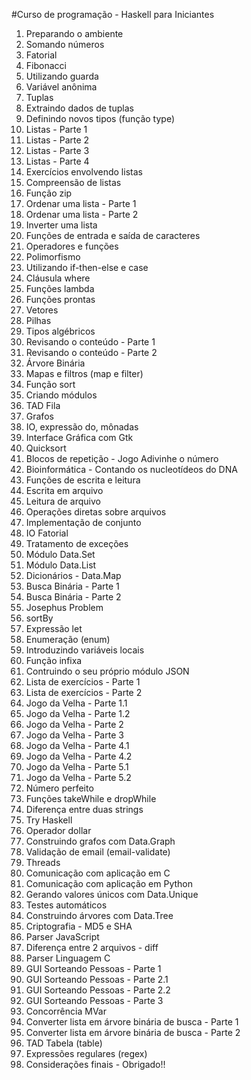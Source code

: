 #Curso de programação - Haskell para Iniciantes

1. Preparando o ambiente
2. Somando números
3. Fatorial
4. Fibonacci
5. Utilizando guarda
6. Variável anônima
7. Tuplas
8. Extraindo dados de tuplas
9. Definindo novos tipos (função type)
10. Listas - Parte 1
11. Listas - Parte 2
12. Listas - Parte 3
13. Listas - Parte 4
14. Exercícios envolvendo listas
15. Compreensão de listas
16. Função zip
17. Ordenar uma lista - Parte 1
18. Ordenar uma lista - Parte 2
19. Inverter uma lista
20. Funções de entrada e saída de caracteres
21. Operadores e funções
22. Polimorfismo
23. Utilizando if-then-else e case
24. Cláusula where
25. Funções lambda
26. Funções prontas
27. Vetores
28. Pilhas
29. Tipos algébricos
30. Revisando o conteúdo - Parte 1
31. Revisando o conteúdo - Parte 2
32. Árvore Binária
33. Mapas e filtros (map e filter)
34. Função sort
35. Criando módulos
36. TAD Fila
37. Grafos
38. IO, expressão do, mônadas
39. Interface Gráfica com Gtk
40. Quicksort
41. Blocos de repetição - Jogo Adivinhe o número
42. Bioinformática - Contando os nucleotídeos do DNA
43. Funções de escrita e leitura
44. Escrita em arquivo
45. Leitura de arquivo
46. Operações diretas sobre arquivos
47. Implementação de conjunto
48. IO Fatorial
49. Tratamento de exceções
50. Módulo Data.Set
51. Módulo Data.List
52. Dicionários - Data.Map
53. Busca Binária - Parte 1
54. Busca Binária - Parte 2
55. Josephus Problem
56. sortBy
57. Expressão let
58. Enumeração (enum)
59. Introduzindo variáveis locais
60. Função infixa
61. Contruindo o seu próprio módulo JSON
62. Lista de exercícios - Parte 1
63. Lista de exercícios - Parte 2
64. Jogo da Velha - Parte 1.1
65. Jogo da Velha - Parte 1.2
66. Jogo da Velha - Parte 2
67. Jogo da Velha - Parte 3
68. Jogo da Velha - Parte 4.1
69. Jogo da Velha - Parte 4.2
70. Jogo da Velha - Parte 5.1
71. Jogo da Velha - Parte 5.2
72. Número perfeito
73. Funções takeWhile e dropWhile
74. Diferença entre duas strings
75. Try Haskell
76. Operador dollar
77. Construindo grafos com Data.Graph
78. Validação de email (email-validate)
79. Threads
80. Comunicação com aplicação em C
81. Comunicação com aplicação em Python
82. Gerando valores únicos com Data.Unique
83. Testes automáticos
84. Construindo árvores com Data.Tree
85. Criptografia - MD5 e SHA
86. Parser JavaScript
87. Diferença entre 2 arquivos - diff
88. Parser Linguagem C
89. GUI Sorteando Pessoas - Parte 1
90. GUI Sorteando Pessoas - Parte 2.1
91. GUI Sorteando Pessoas - Parte 2.2
92. GUI Sorteando Pessoas - Parte 3
93. Concorrência MVar
94. Converter lista em árvore binária de busca - Parte 1
95. Converter lista em árvore binária de busca - Parte 2
96. TAD Tabela (table)
97. Expressões regulares (regex)
98. Considerações finais - Obrigado!!